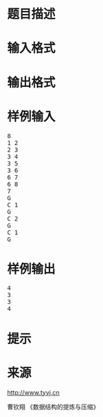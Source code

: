 

# 题目描述



# 输入格式



# 输出格式



# 样例输入


<pre>8
1 2
2 3
3 4
3 5
3 6
6 7
6 8
7
G
C 1
G
C 2
G
C 1
G
</pre>

# 样例输出


<pre>4
3
3
4
</pre>

# 提示



# 来源


<p>
<a href="http://www.tyvj.cn">http://www.tyvj.cn</a> 
</p>
<p>
曹钦翔 《数据结构的提炼与压缩》
</p>
